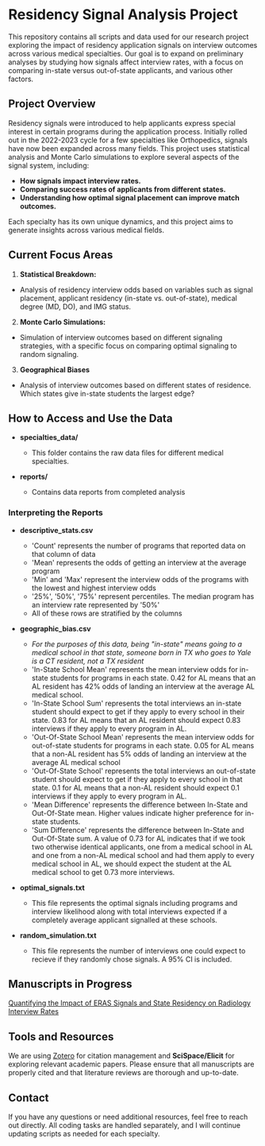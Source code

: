 # Residency Signal Analysis Project

This repository contains all scripts and data used for our research project exploring the impact of residency application signals on interview outcomes across various medical specialties. Our goal is to expand on preliminary analyses by studying how signals affect interview rates, with a focus on comparing in-state versus out-of-state applicants, and various other factors.

## Project Overview

Residency signals were introduced to help applicants express special interest in certain programs during the application process. Initially rolled out in the 2022-2023 cycle for a few specialties like Orthopedics, signals have now been expanded across many fields. This project uses statistical analysis and Monte Carlo simulations to explore several aspects of the signal system, including:

- **How signals impact interview rates.**
- **Comparing success rates of applicants from different states.**
- **Understanding how optimal signal placement can improve match outcomes.**

Each specialty has its own unique dynamics, and this project aims to generate insights across various medical fields.

## Current Focus Areas
1. **Statistical Breakdown:**
* Analysis of residency interview odds based on variables such as signal placement, applicant residency (in-state vs. out-of-state), medical degree (MD, DO), and IMG status.
  
2. **Monte Carlo Simulations:**
* Simulation of interview outcomes based on different signaling strategies, with a specific focus on comparing optimal signaling to random signaling.
  
3. **Geographical Biases**
* Analysis of interview outcomes based on different states of residence. Which states give in-state students the largest edge?


## How to Access and Use the Data

- **specialties_data/**
  - This folder contains the raw data files for different medical specialties.
  
- **reports/**
  - Contains data reports from completed analysis

### Interpreting the Reports
- **descriptive_stats.csv**
  - 'Count' represents the number of programs that reported data on that column of data
  - 'Mean' represents the odds of getting an interview at the average program
  - 'Min' and 'Max' represent the interview odds of the programs with the lowest and highest interview odds
  - '25%', '50%', '75%' represent percentiles. The median program has an interview rate represented by '50%'
  - All of these rows are stratified by the columns

- **geographic_bias.csv**
  - *For the purposes of this data, being "in-state" means going to a medical school in that state, someone born in TX who goes to Yale is a CT resident, not a TX resident*
  - 'In-State School Mean' represents the mean interview odds for in-state students for programs in each state. 0.42 for AL means that an AL resident has 42% odds of landing an interview at the average AL medical school.
  - 'In-State School Sum' represents the total interviews an in-state student should expect to get if they apply to every school in their state. 0.83 for AL means that an AL resident should expect 0.83 interviews if they apply to every program in AL.
  - 'Out-Of-State School Mean' represents the mean interview odds for out-of-state students for programs in each state. 0.05 for AL means that a non-AL resident has 5% odds of landing an interview at the average AL medical school
  - 'Out-Of-State School' represents the total interviews an out-of-state student should expect to get if they apply to every school in that state. 0.1 for AL means that a non-AL resident should expect 0.1 interviews if they apply to every program in AL.
  - 'Mean Difference' represents the difference between In-State and Out-Of-State mean. Higher values indicate higher preference for in-state students.
  - 'Sum Difference' represents the difference between In-State and Out-Of-State sum. A value of 0.73 for AL indicates that if we took two otherwise identical applicants, one from a medical school in AL and one from a non-AL medical school and had them apply to every medical school in AL, we should expect the student at the AL medical school to get 0.73 more interviews.
 
- **optimal_signals.txt**
  - This file represents the optimal signals including programs and interview likelihood along with total interviews expected if a completely average applicant signalled at these schools.

- **random_simulation.txt**
  - This file represents the number of interviews one could expect to recieve if they randomly chose signals. A 95% CI is included.

## Manuscripts in Progress

[Quantifying the Impact of ERAS Signals and State Residency on Radiology Interview Rates](https://docs.google.com/document/d/1dtocSvL4ES1k8dKN3zMrgUB0OsSqpPiwgt2l1gGgpIs/edit?tab=t.0)

## Tools and Resources

We are using [Zotero](https://www.zotero.org/groups/5692550/eras-signals/library) for citation management and **SciSpace/Elicit** for exploring relevant academic papers. Please ensure that all manuscripts are properly cited and that literature reviews are thorough and up-to-date.

## Contact

If you have any questions or need additional resources, feel free to reach out directly. All coding tasks are handled separately, and I will continue updating scripts as needed for each specialty.
